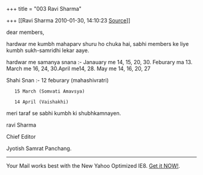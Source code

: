 +++
title = "003 Ravi Sharma"

+++
[[Ravi Sharma	2010-01-30, 14:10:23 [Source](https://groups.google.com/g/bvparishat/c/CTGbPDp1ASM)]]



dear members,



 hardwar me kumbh mahaparv shuru ho chuka hai, sabhi members ke liye kumbh sukh-samridhi lekar aaye.

 hardwar me samanya snana :- Janauary me 14, 15, 20, 30. Feburary ma 13. March me 16, 24, 30.April me14, 28. May me 14, 16, 20, 27

 Shahi Snan :- 12 feburary (mahashivratri)

       15 March (Somvati Amavsya)

       14 April (Vaishakhi)

 meri taraf se sabhi kumbh ki shubhkamnayen.



ravi Sharma

Chief Editor

Jyotish Samrat Panchang.

  

------------------------------------------------------------------------

Your Mail works best with the New Yahoo Optimized IE8. [Get it NOW!](http://in.rd.yahoo.com/tagline_ie8_new/*http://downloads.yahoo.com/in/internetexplorer/).


